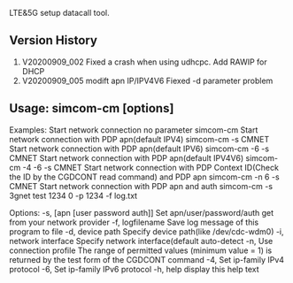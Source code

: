 LTE&5G setup datacall tool.

## Version History


1. V20200909_002
    Fixed a crash when using udhcpc.
    Add RAWIP for DHCP
2. V20200909_005
    modift apn IP/IPV4V6
    Fiexed -d parameter problem


## Usage: simcom-cm [options]

Examples:
Start network connection no parameter
	simcom-cm
Start network connection with PDP apn(default IPV4)
	simcom-cm -s CMNET
Start network connection with PDP apn(default IPV6)
	simcom-cm -6 -s CMNET
Start network connection with PDP apn(default IPV4V6)
	simcom-cm -4 -6 -s CMNET
Start network connection with PDP Context ID(Check the ID by the CGDCONT read command) and PDP apn
	simcom-cm -n 6 -s CMNET
Start network connection with PDP apn and auth
	simcom-cm -s 3gnet test 1234 0 -p 1234 -f log.txt

Options:
-s, [apn [user password auth]]   Set apn/user/password/auth get from your network provider
-f, logfilename                  Save log message of this program to file
-d, device path                  Specify device path(like /dev/cdc-wdm0)
-i, network interface            Specify network interface(default auto-detect
-n, Use connection profile       The range of permitted values (minimum value = 1) is returned by the test form of the CGDCONT command
-4, Set ip-family                IPv4 protocol
-6, Set ip-family                IPv6 protocol
-h, help                         display this help text

